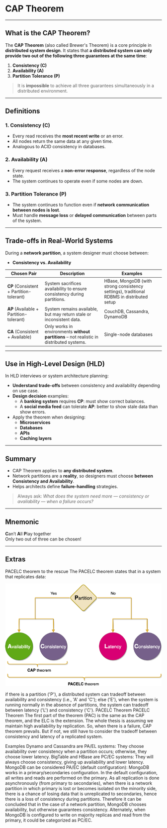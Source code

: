 # CAP Theorem

---

## What is the CAP Theorem?

The **CAP Theorem** (also called Brewer's Theorem) is a core principle in **distributed system design**. It states that **a distributed system can only provide two out of the following three guarantees at the same time**:

1. **Consistency (C)**
2. **Availability (A)**
3. **Partition Tolerance (P)**

> It is **impossible** to achieve all three guarantees simultaneously in a distributed environment.

---

##  Definitions

### 1. **Consistency (C)**
- Every read receives the **most recent write** or an error.
- All nodes return the same data at any given time.
- Analogous to ACID consistency in databases.

### 2. **Availability (A)**
- Every request receives a **non-error response**, regardless of the node state.
- The system continues to operate even if some nodes are down.

### 3. **Partition Tolerance (P)**
- The system continues to function even if **network communication between nodes is lost**.
- Must handle **message loss** or **delayed communication** between parts of the system.

---

##  Trade-offs in Real-World Systems

During a **network partition**, a system designer must choose between:

- **Consistency vs. Availability**

| Chosen Pair     | Description                                                                 | Examples                            |
|------------------|-----------------------------------------------------------------------------|-------------------------------------|
| **CP** (Consistent + Partition-tolerant) | System sacrifices availability to ensure consistency during partitions. | HBase, MongoDB (with strong consistency settings), traditional RDBMS in distributed setup |
| **AP** (Available + Partition-tolerant) | System remains available, but may return stale or inconsistent data.    | CouchDB, Cassandra, DynamoDB       |
| **CA** (Consistent + Available)         | Only works in environments **without partitions** – not realistic in distributed systems. | Single-node databases              |

---

##  Use in High-Level Design (HLD)

In HLD interviews or system architecture planning:

- **Understand trade-offs** between consistency and availability depending on use case.
- **Design decision** examples:
    - A **banking system** requires **CP**: must show correct balances.
    - A **social media feed** can tolerate **AP**: better to show stale data than show errors.
- Apply the theorem when designing:
    - **Microservices**
    - **Databases**
    - **APIs**
    - **Caching layers**

---

##  Summary

- CAP Theorem applies to **any distributed system**.
- Network partitions are a **reality**, so designers must choose **between Consistency and Availability**.
- Helps architects define **failure-handling** strategies.

>  Always ask: *What does the system need more — consistency or availability — when a failure occurs?*

---

##  Mnemonic

**C**an’t **A**ll **P**lay together  
Only two out of three can be chosen!


__________________________________________________________________________________________________________________

## Extras 

PACELC theorem to the rescue
The PACELC theorem states that in a system that replicates data:

![PACELC.png](Images/PACELC.png)


if there is a partition ('P'), a distributed system can tradeoff between availability and consistency (i.e., 'A' and 'C');
else ('E'), when the system is running normally in the absence of partitions, the system can tradeoff between latency ('L') and consistency ('C').
PACELC Theorem
PACELC Theorem
The first part of the theorem (PAC) is the same as the CAP theorem, and the ELC is the extension. The whole thesis is assuming we maintain high availability by replication. So, when there is a failure, CAP theorem prevails. But if not, we still have to consider the tradeoff between consistency and latency of a replicated system.

Examples
Dynamo and Cassandra are PA/EL systems: They choose availability over consistency when a partition occurs; otherwise, they choose lower latency.
BigTable and HBase are PC/EC systems: They will always choose consistency, giving up availability and lower latency.
MongoDB can be considered PA/EC (default configuration): MongoDB works in a primary/secondaries configuration. In the default configuration, all writes and reads are performed on the primary. As all replication is done asynchronously (from primary to secondaries), when there is a network partition in which primary is lost or becomes isolated on the minority side, there is a chance of losing data that is unreplicated to secondaries, hence there is a loss of consistency during partitions. Therefore it can be concluded that in the case of a network partition, MongoDB chooses availability, but otherwise guarantees consistency. Alternately, when MongoDB is configured to write on majority replicas and read from the primary, it could be categorized as PC/EC.